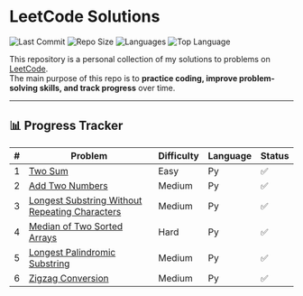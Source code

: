 # LeetCode Solutions

![Last Commit](https://img.shields.io/github/last-commit/Mohd-Afzaal/Leetcoder?style=flat-square)
![Repo Size](https://img.shields.io/github/repo-size/Mohd-Afzaal/Leetcoder?style=flat-square)
![Languages](https://img.shields.io/github/languages/count/Mohd-Afzaal/Leetcoder?style=flat-square)
![Top Language](https://img.shields.io/github/languages/top/Mohd-Afzaal/Leetcoder?style=flat-square)

This repository is a personal collection of my solutions to problems on [LeetCode](https://leetcode.com/).  
The main purpose of this repo is to **practice coding, improve problem-solving skills, and track progress** over time.

---

## 📊 Progress Tracker
<!-- START_TABLE -->
| # | Problem | Difficulty | Language | Status |
|---|----------|------------|----------|---------|
| 1 | [Two Sum](https://leetcode.com/problems/two-sum/) | Easy | Py | ✅ |
| 2 | [Add Two Numbers](https://leetcode.com/problems/add-two-numbers/) | Medium | Py | ✅ |
| 3 | [Longest Substring Without Repeating Characters](https://leetcode.com/problems/longest-substring-without-repeating-characters/) | Medium | Py | ✅ |
| 4 | [Median of Two Sorted Arrays](https://leetcode.com/problems/median-of-two-sorted-arrays/) | Hard | Py | ✅ |
| 5 | [Longest Palindromic Substring](https://leetcode.com/problems/longest-palindromic-substring/) | Medium | Py | ✅ |
| 6 | [Zigzag Conversion](https://leetcode.com/problems/zigzag-conversion/) | Medium | Py | ✅ |
<!-- END_TABLE -->

